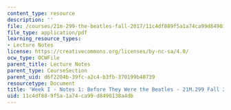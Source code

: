 ```yaml
---
content_type: resource
description: ''
file: /courses/21m-299-the-beatles-fall-2017/11c4df889f5a1a74ca99d8490138a4db_MIT21M_299F17_Notes01.pdf
file_type: application/pdf
learning_resource_types:
- Lecture Notes
license: https://creativecommons.org/licenses/by-nc-sa/4.0/
ocw_type: OCWFile
parent_title: Lecture Notes
parent_type: CourseSection
parent_uid: d6f2204b-39fc-a2c4-b3fb-370199b40739
resourcetype: Document
title: 'Week I - Notes 1: Before They Were the Beatles - 21M.299 Fall 2017'
uid: 11c4df88-9f5a-1a74-ca99-d8490138a4db
---
```

